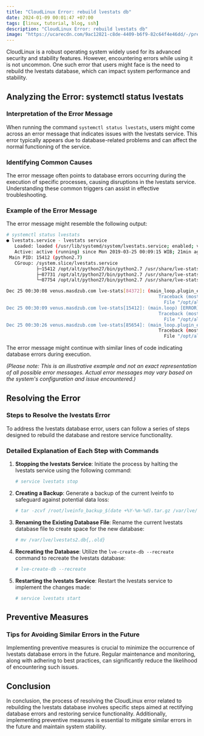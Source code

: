 ```yaml
---
title: "CloudLinux Error: rebuild lvestats db"
date: 2024-01-09 00:01:47 +07:00
tags: [linux, tutorial, blog, ssh]
description: "CloudLinux Error: rebuild lvestats db"
image: "https://ucarecdn.com/9ac12821-c8de-4409-b6f9-82c64f4e46dd/-/preview/500x500/-/quality/smart/-/format/auto/"
---
```


CloudLinux is a robust operating system widely used for its advanced security and stability features. However, encountering errors while using it is not uncommon. One such error that users might face is the need to rebuild the lvestats database, which can impact system performance and stability.

## **Analyzing the Error: systemctl status lvestats**

### **Interpretation of the Error Message**

When running the command `systemctl status lvestats`, users might come across an error message that indicates issues with the lvestats service. This error typically appears due to database-related problems and can affect the normal functioning of the service.

### **Identifying Common Causes**

The error message often points to database errors occurring during the execution of specific processes, causing disruptions in the lvestats service. Understanding these common triggers can assist in effective troubleshooting.

### **Example of the Error Message**

The error message might resemble the following output:

```bash
# systemctl status lvestats
● lvestats.service - lvestats service
   Loaded: loaded (/usr/lib/systemd/system/lvestats.service; enabled; vendor preset: disabled)
   Active: active (running) since Mon 2019-03-25 00:09:15 WIB; 21min ago
 Main PID: 15412 (python2.7)
   CGroup: /system.slice/lvestats.service
           ├─15412 /opt/alt/python27/bin/python2.7 /usr/share/lve-stats/lvestats-server.py start --pidfile /var/run/lvestats.pid
           ├─87731 /opt/alt/python27/bin/python2.7 /usr/share/lve-stats/lvestats-server.py start --pidfile /var/run/lvestats.pid
           └─87754 /opt/alt/python27/bin/python2.7 /usr/share/lve-stats/lvestats-server.py start --pidfile /var/run/lvestats.pid

Dec 25 00:30:08 venus.masdzub.com lve-stats[84372]: (main_loop.plugin_executor.process) [ERROR] Database error during executing <class 'lvestats.plugins.generic.... manually.
                                                        Traceback (most recent call last):
                                                          File "/opt/alt/python27/lib/python2.7/site-pa...
Dec 25 00:30:09 venus.masdzub.com lve-stats[15412]: (main.loop) [ERROR] Error during execution of /opt/alt/python27/lib/python2.7/site-packages/lvestats/plugins/...oryCleaner
                                                        Traceback (most recent call last):
                                                          File "/opt/alt/python27/lib/python2.7/site-packages/lvestats/eventloop/main_loop.py", line 103, in run...
Dec 25 00:30:26 venus.masdzub.com lve-stats[85654]: (main_loop.plugin_executor.process) [ERROR] Database error during executing <class 'lvestats.plugins.generic.... manually.
                                                        Traceback (most recent call last):
                                                          File "/opt/alt/python27/lib/python2.7/site-pa...
```

The error message might continue with similar lines of code indicating database errors during execution.

*(Please note: This is an illustrative example and not an exact representation of all possible error messages. Actual error messages may vary based on the system's configuration and issue encountered.)*

## **Resolving the Error**

### **Steps to Resolve the lvestats Error**

To address the lvestats database error, users can follow a series of steps designed to rebuild the database and restore service functionality.

### **Detailed Explanation of Each Step with Commands**

1. **Stopping the lvestats Service**: Initiate the process by halting the lvestats service using the following command:
   ```bash
   # service lvestats stop
   ```

2. **Creating a Backup**: Generate a backup of the current lveinfo to safeguard against potential data loss:
   ```bash
   # tar -zcvf /root/lveinfo_backup_$(date +%Y-%m-%d).tar.gz /var/lve/
   ```

3. **Renaming the Existing Database File**: Rename the current lvestats database file to create space for the new database:
   ```bash
   # mv /var/lve/lvestats2.db{,.old}
   ```

4. **Recreating the Database**: Utilize the `lve-create-db --recreate` command to recreate the lvestats database:
   ```bash
   # lve-create-db --recreate
   ```

5. **Restarting the lvestats Service**: Restart the lvestats service to implement the changes made:
   ```bash
   # service lvestats start
   ```

## **Preventive Measures**

### **Tips for Avoiding Similar Errors in the Future**

Implementing preventive measures is crucial to minimize the occurrence of lvestats database errors in the future. Regular maintenance and monitoring, along with adhering to best practices, can significantly reduce the likelihood of encountering such issues.

## **Conclusion**

In conclusion, the process of resolving the CloudLinux error related to rebuilding the lvestats database involves specific steps aimed at rectifying database errors and restoring service functionality. Additionally, implementing preventive measures is essential to mitigate similar errors in the future and maintain system stability.
